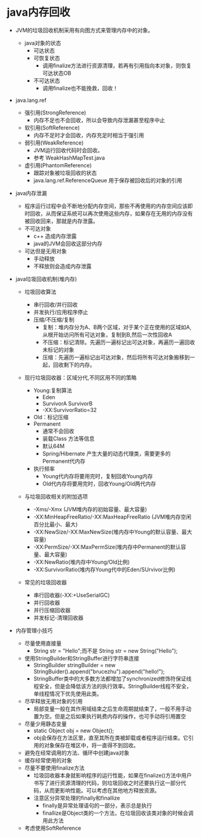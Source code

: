 # java内存回收
- JVM的垃圾回收机制采用有向图方式来管理内存中的对象。
	- java对象的状态
		- 可达状态
		- 可恢复状态
			- 调用finalize方法进行资源清理，若再有引用指向本对象，则恢复可达状态OB
		- 不可达状态
			- 调用finalize也不能挽救，回收！
- java.lang.ref
	- 强引用(StrongReference)
		- 内存不足也不会回收，所以会导致内存泄漏甚至程序中止
	- 软引用(SoftReference) 
		- 内存不足时才会回收，内存充足时相当于强引用
	- 弱引用(WeakReference) 
		- JVM运行回收代码时会回收。
		- 参考 WeakHashMapTest.java
	- 虚引用(PhantomReference) 
		- 跟踪对象被垃圾回收的状态
		- java.lang.ref.ReferenceQueue 用于保存被回收后的对象的引用
- java内存泄漏
	- 程序运行过程中会不断地分配内存空间，那些不再使用的内存空间应该即时回收，从而保证系统可以再次使用这些内存，如果存在无用的内存没有被回收回来，那就是内存泄露。
	- 不可达对象
		- c++ 造成内存泄露
		- java的JVM会回收这部分内存
	- 可达但是无用对象
		- 手动释放
		- 不释放则会造成内存泄露

- java垃圾回收机制(堆内存)
	- 垃圾回收算法
		- 串行回收/并行回收
		- 并发执行/应用程序停止
		- 压缩/不压缩/复制
			- 复制：堆内存分为A、B两个区域，对于某个正在使用的区域如A,从根开始访问所有可达对象，复制到B,然后一次性回收A
			- 不压缩：标记清除。先遍历一遍标记出可达对象，再遍历一遍回收未标记的对象
			- 压缩：先遍历一遍标记出可达对象，然后将所有可达对象搬移到一起，回收剩下的内存。
	- 现行垃圾回收器：区域分代,不同区用不同的策略
		- Young:复制算法
			- Eden
			- SurvivorA SurvivorB
			- -XX:SurvivorRatio=32
		- Old：标记压缩
		- Permanent
			- 通常不会回收
			- 装载Class 方法等信息
			- 默认64M
			- Spring/Hibernate 产生大量的动态代理类，需要更多的Permanent代内存
		- 执行频率
			- Young代内存将要用完时，复制回收Young内存
			- Old代内存将要用完时，回收Young/Old两代内存
	- 与垃圾回收相关的附加选项
		- -Xms/-Xmx (JVM堆内存的初始容量、最大容量)
		- -XX:MinHeapFreeRatio/-XX:MaxHeapFreeRatio (JVM堆内存空闲百分比最小、最大)
		- -XX:NewSize/-XX:MaxNewSize(堆内存中Young的默认容量、最大容量)
		- -XX:PermSize/-XX:MaxPermSize(堆内存中Permanent的默认容量、最大容量)
		- -XX:NewRatio(堆内存中Young/Old比例)
		- -XX:SurvivorRatio(堆内存Young代中的Eden/SUrvivor比例)

	- 常见的垃圾回收器
		- 串行回收器(-XX:+UseSerialGC)
		- 并行回收器
		- 并行压缩回收器
		- 并发标记-清理回收器

- 内存管理小技巧
	- 尽量使用直接量
		- String str = "Hello";而不是 String str = new String("Hello");
	- 使用StringBuilder和StringBuffer进行字符串连接
		- StringBuilder stringBuilder = new StringBuider().append("brucezhu").append("hello!");
		- StringBuffer类中的大多数方法都增加了synchronized修饰符保证线程安全，但是会降低该方法的执行效率。StringBuilder线程不安全，单线程情况下优先使用此类。
	- 尽早释放无用对象的引用
		- 局部变量一般在其作用域结束之后生命周期就结束了，一般不用手动置为空。但是之后如果执行耗费内存的操作，也可手动将引用置空
	- 尽量少用静态变量
		- static Object obj = new Object();
		- obj会保存在方法区里，直至其所在类被卸载或者程序运行结束。它引用的对象保存在堆区中，将一直得不到回收。
	- 避免在经常调用的方法、循环中创建java对象
	- 缓存经常使用的对象
	- 尽量不要使用finalize方法
		- 垃圾回收器本身就影响程序的运行性能，如果在finalize()方法中用户书写了进行资源清理的代码，则垃圾回收之时还要执行这一部分代码，从而更影响性能。可以考虑在其他地方释放资源。
		- 注意区分异常处理的finally和finallize
			- finally是异常处理语句的一部分，表示总是执行
			- finallize是Object类的一个方法，在垃圾回收该类对象的时候会调用此方法
	- 考虑使用SoftReference